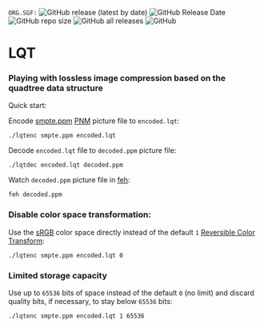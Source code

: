 `ORG.SGF:`
![GitHub release (latest by date)](https://img.shields.io/github/v/release/Special-graphic-formats/lqt)
![GitHub Release Date](https://img.shields.io/github/release-date/Special-graphic-formats/lqt)
![GitHub repo size](https://img.shields.io/github/repo-size/Special-graphic-formats/lqt)
![GitHub all releases](https://img.shields.io/github/downloads/Special-graphic-formats/lqt/total)
![GitHub](https://img.shields.io/github/license/Special-graphic-formats/lqt)  

# LQT

### Playing with lossless image compression based on the quadtree data structure

Quick start:

Encode [smpte.ppm](smpte.ppm) [PNM](https://en.wikipedia.org/wiki/Netpbm) picture file to ```encoded.lqt```:

```
./lqtenc smpte.ppm encoded.lqt
```

Decode ```encoded.lqt``` file to ```decoded.ppm``` picture file:

```
./lqtdec encoded.lqt decoded.ppm
```

Watch ```decoded.ppm``` picture file in [feh](https://feh.finalrewind.org/):

```
feh decoded.ppm
```

### Disable color space transformation:

Use the [sRGB](https://en.wikipedia.org/wiki/SRGB) color space directly instead of the default ```1``` [Reversible Color Transform](https://en.wikipedia.org/wiki/JPEG_2000#Color_components_transformation):

```
./lqtenc smpte.ppm encoded.lqt 0
```

### Limited storage capacity

Use up to ```65536``` bits of space instead of the default ```0``` (no limit) and discard quality bits, if necessary, to stay below ```65536``` bits:

```
./lqtenc smpte.ppm encoded.lqt 1 65536
```
